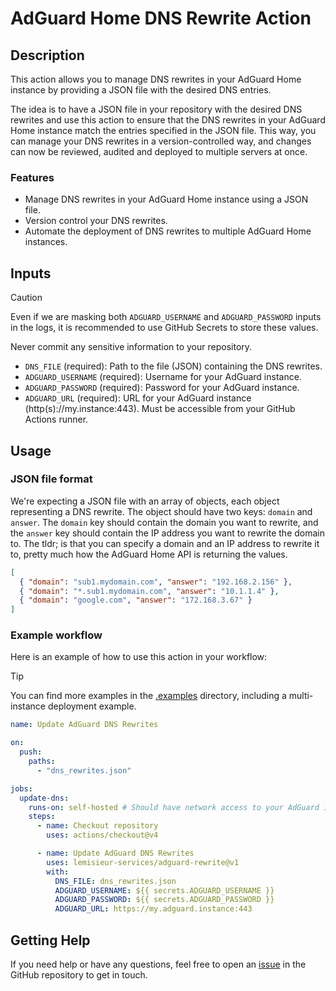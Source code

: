 # AdGuard Home DNS Rewrite Action

## Description

This action allows you to manage DNS rewrites in your AdGuard Home instance by providing a JSON file with the desired DNS entries.

The idea is to have a JSON file in your repository with the desired DNS rewrites and use this action to ensure that the DNS rewrites in your AdGuard Home instance match the entries specified in the JSON file. This way, you can manage your DNS rewrites in a version-controlled way, and changes can now be reviewed, audited and deployed to multiple servers at once.

### Features

- Manage DNS rewrites in your AdGuard Home instance using a JSON file.
- Version control your DNS rewrites.
- Automate the deployment of DNS rewrites to multiple AdGuard Home instances.

## Inputs

> [!CAUTION]
> Even if we are masking both `ADGUARD_USERNAME` and `ADGUARD_PASSWORD` inputs in the logs, it is recommended to use GitHub Secrets to store these values.
>
> Never commit any sensitive information to your repository.

- `DNS_FILE` (required): Path to the file (JSON) containing the DNS rewrites.
- `ADGUARD_USERNAME` (required): Username for your AdGuard instance.
- `ADGUARD_PASSWORD` (required): Password for your AdGuard instance.
- `ADGUARD_URL` (required): URL for your AdGuard instance (http(s)://my.instance:443). Must be accessible from your GitHub Actions runner.

## Usage

### JSON file format

We're expecting a JSON file with an array of objects, each object representing a DNS rewrite. The object should have two keys: `domain` and `answer`. The `domain` key should contain the domain you want to rewrite, and the `answer` key should contain the IP address you want to rewrite the domain to.
The tldr; is that you can specify a domain and an IP address to rewrite it to, pretty much how the AdGuard Home API is returning the values.

```json
[
  { "domain": "sub1.mydomain.com", "answer": "192.168.2.156" },
  { "domain": "*.sub1.mydomain.com", "answer": "10.1.1.4" },
  { "domain": "google.com", "answer": "172.168.3.67" }
]
```

### Example workflow

Here is an example of how to use this action in your workflow:

> [!TIP]
> You can find more examples in the [.examples](./.examples) directory, including a multi-instance deployment example.

```yaml
name: Update AdGuard DNS Rewrites

on:
  push:
    paths:
      - "dns_rewrites.json"

jobs:
  update-dns:
    runs-on: self-hosted # Should have network access to your AdGuard instance
    steps:
      - name: Checkout repository
        uses: actions/checkout@v4

      - name: Update AdGuard DNS Rewrites
        uses: lemisieur-services/adguard-rewrite@v1
        with:
          DNS_FILE: dns_rewrites.json
          ADGUARD_USERNAME: ${{ secrets.ADGUARD_USERNAME }}
          ADGUARD_PASSWORD: ${{ secrets.ADGUARD_PASSWORD }}
          ADGUARD_URL: https://my.adguard.instance:443
```

## Getting Help

If you need help or have any questions, feel free to open an [issue](https://github.com/lemisieur-services/adguard-rewrite/issues/new) in the GitHub repository to get in touch.
